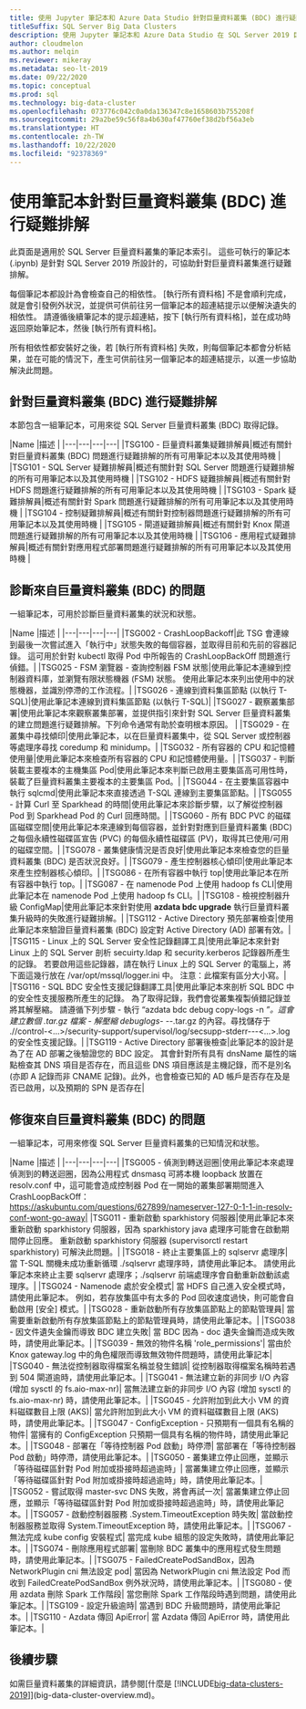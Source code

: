 ```yaml
---
title: 使用 Jupyter 筆記本和 Azure Data Studio 針對巨量資料叢集 (BDC) 進行疑難排解
titleSuffix: SQL Server Big Data Clusters
description: 使用 Jupyter 筆記本和 Azure Data Studio 在 SQL Server 2019 巨量資料叢集上針對 BDC 進行疑難排解。
author: cloudmelon
ms.author: melqin
ms.reviewer: mikeray
ms.metadata: seo-lt-2019
ms.date: 09/22/2020
ms.topic: conceptual
ms.prod: sql
ms.technology: big-data-cluster
ms.openlocfilehash: 073776c042c0a0da136347c8e1658603b755208f
ms.sourcegitcommit: 29a2be59c56f8a4b630af47760ef38d2bf56a3eb
ms.translationtype: HT
ms.contentlocale: zh-TW
ms.lasthandoff: 10/22/2020
ms.locfileid: "92378369"
---
```

# <a name="troubleshooting-big-data-clusters-bdc-with-notebooks"></a>使用筆記本針對巨量資料叢集 (BDC) 進行疑難排解

此頁面是適用於 SQL Server 巨量資料叢集的筆記本索引。 這些可執行的筆記本 (.ipynb) 是針對 SQL Server 2019 所設計的，可協助針對巨量資料叢集進行疑難排解。

每個筆記本都設計為會檢查自己的相依性。 [執行所有資料格] 不是會順利完成，就是會引發例外狀況，並提供可供前往另一個筆記本的超連結提示以便解決遺失的相依性。 請遵循後續筆記本的提示超連結，按下 [執行所有資料格]，並在成功時返回原始筆記本，然後 [執行所有資料格]。

所有相依性都安裝好之後，若 [執行所有資料格] 失敗，則每個筆記本都會分析結果，並在可能的情況下，產生可供前往另一個筆記本的超連結提示，以進一步協助解決此問題。


## <a name="troubleshooting-big-data-cluster-bdc"></a>針對巨量資料叢集 (BDC) 進行疑難排解

本節包含一組筆記本，可用來從 SQL Server 巨量資料叢集 (BDC) 取得記錄。

|Name |描述 |
|---|---|---|---|
|TSG100 - 巨量資料叢集疑難排解員|概述有關針對巨量資料叢集 (BDC) 問題進行疑難排解的所有可用筆記本以及其使用時機  |
|TSG101 - SQL Server 疑難排解員|概述有關針對 SQL Server 問題進行疑難排解的所有可用筆記本以及其使用時機  |
|TSG102 - HDFS 疑難排解員|概述有關針對 HDFS 問題進行疑難排解的所有可用筆記本以及其使用時機  |
|TSG103 - Spark 疑難排解員|概述有關針對 Spark 問題進行疑難排解的所有可用筆記本以及其使用時機  |
|TSG104 - 控制疑難排解員|概述有關針對控制器問題進行疑難排解的所有可用筆記本以及其使用時機  |
|TSG105 - 閘道疑難排解員|概述有關針對 Knox 閘道問題進行疑難排解的所有可用筆記本以及其使用時機  |
|TSG106 - 應用程式疑難排解員|概述有關針對應用程式部署問題進行疑難排解的所有可用筆記本以及其使用時機  |



## <a name="diagnose-issues-from-big-data-clusters-bdc"></a>診斷來自巨量資料叢集 (BDC) 的問題

一組筆記本，可用於診斷巨量資料叢集的狀況和狀態。

|Name |描述 |
|---|---|---|---|
|TSG002 - CrashLoopBackoff|此 TSG 會連線到最後一次嘗試進入「執行中」狀態失敗的每個容器，並取得目前和先前的容器記錄。 這可用於針對 kubectl 取得 Pod 中所報告的 CrashLoopBackOff 問題進行偵錯。|
|TSG025 - FSM 瀏覽器 - 查詢控制器 FSM 狀態|使用此筆記本連線到控制器資料庫，並瀏覽有限狀態機器 (FSM) 狀態。 使用此筆記本來列出使用中的狀態機器，並識別停滯的工作流程。|
|TSG026 - 連線到資料集區節點 (以執行 T-SQL)|使用此筆記本連線到資料集區節點 (以執行 T-SQL)|
|TSG027 - 觀察叢集部署|使用此筆記本來觀察叢集部署，並提供指引來針對 SQL Server 巨量資料叢集的建立問題進行疑難排解。下列命令通常有助於查明根本原因。 |
|TSG029 - 在叢集中尋找傾印|使用此筆記本，以在巨量資料叢集中，從 SQL Server 或控制器等處理序尋找 coredump 和 minidump。|
|TSG032 - 所有容器的 CPU 和記憶體使用量|使用此筆記本來檢查所有容器的 CPU 和記憶體使用量。|
|TSG037 - 判斷裝載主要複本的主機集區 Pod|使用此筆記本來判斷已啟用主要集區高可用性時，裝載了巨量資料叢集主要複本的主要集區 Pod。|
|TSG044 - 在主要集區容器中執行 sqlcmd|使用此筆記本來直接透過 T-SQL 連線到主要集區節點。|
|TSG055 - 計算 Curl 至 Sparkhead 的時間|使用此筆記本來診斷步驟，以了解從控制器 Pod 到 Sparkhead Pod 的 Curl 回應時間。|
|TSG060 - 所有 BDC PVC 的磁碟區磁碟空間|使用此筆記本來連線到每個容器，並針對對應到巨量資料叢集 (BDC) 之每個永續性磁碟區宣告 (PVC) 的每個永續性磁碟區 (PV)，取得其已使用/可用的磁碟空間。|
|TSG078 - 叢集健康情況是否良好|使用此筆記本來檢查您的巨量資料叢集 (BDC) 是否狀況良好。|
|TSG079 - 產生控制器核心傾印|使用此筆記本來產生控制器核心傾印。|
|TSG086 - 在所有容器中執行 top|使用此筆記本在所有容器中執行 top。|
|TSG087 - 在 namenode Pod 上使用 hadoop fs CLI|使用此筆記本在 namenode Pod 上使用 hadoop fs CLI。|
|TSG108 - 檢視控制器升級 ConfigMap|使用此筆記本來針對使用 **azdata bdc upgrade** 執行巨量資料叢集升級時的失敗進行疑難排解。|
|TSG112 - Active Directory 預先部署檢查|使用此筆記本來驗證巨量資料叢集 (BDC) 設定對 Active Directory (AD) 部署有效。|
|TSG115 - Linux 上的 SQL Server 安全性記錄翻譯工具|使用此筆記本來針對 Linux 上的 SQL Server 剖析 secuirty.ldap 和 security.kerberos 記錄器所產生的記錄。 若要啟用這些記錄器，請在執行 Linux 上的 SQL Server 的電腦上，將下面這幾行放在 /var/opt/mssql/logger.ini 中。 注意：此檔案有區分大小寫。|
|TSG116 - SQL BDC 安全性支援記錄翻譯工具|使用此筆記本來剖析 SQL BDC 中的安全性支援服務所產生的記錄。 為了取得記錄，我們會從叢集複製偵錯記錄並將其解壓縮。 請遵循下列步驟 - 執行 “azdata bdc debug copy-logs -n <namespace> *”。這會建立數個 .tar.gz 檔案 - 解壓縮 debuglogs-* <namespace>-<date>-<time>.tar.gz 的內容。尋找儲存于 ./<namespace>/control-<…>/security-support/supervisol/log/secsupp-stderr---<…>.log 的安全性支援記錄。|
|TSG119 - Active Directory 部署後檢查|此筆記本的設計是為了在 AD 部署之後驗證您的 BDC 設定。 其會針對所有具有 dnsName 屬性的端點檢查其 DNS 項目是否存在，而且這些 DNS 項目應該是主機記錄，而不是別名 (亦即 A 記錄而非 CNAME 記錄)。此外，也會檢查已知的 AD 帳戶是否存在及是否已啟用，以及預期的 SPN 是否存在|






## <a name="repair-issues-from-big-data-clusters-bdc"></a>修復來自巨量資料叢集 (BDC) 的問題

一組筆記本，可用來修復 SQL Server 巨量資料叢集的已知情況和狀態。

|Name |描述 |
|---|---|---|---|
|TSG005 - 偵測到轉送迴圈|使用此筆記本來處理偵測到的轉送迴圈，因為公用程式 dnsmasq 可將本機 loopback 放置在 resolv.conf 中，這可能會造成控制器 Pod 在一開始的叢集部署期間進入 CrashLoopBackOff： https://askubuntu.com/questions/627899/nameserver-127-0-1-1-in-resolv-conf-wont-go-away|
|TSG011 - 重新啟動 sparkhistory 伺服器|使用此筆記本來重新啟動 sparkhistory 伺服器，因為 sparkhistory java 處理序可能會在啟動期間停止回應。 重新啟動 sparkhistory 伺服器 (supervisorctl restart sparkhistory) 可解決此問題。|
|TSG018 - 終止主要集區上的 sqlservr 處理序| 當 T-SQL 關機未成功重新循環 ./sqlservr 處理序時，請使用此筆記本。 請使用此筆記本來終止主要 sqlservr 處理序；./sqlservr 前端處理序會自動重新啟動該處理序。|
|TSG024 - Namenode 處於安全模式| 當 HDFS 自己進入安全模式時，請使用此筆記本。 例如，若存放集區中有太多的 Pod 回收速度過快，則可能會自動啟用 [安全] 模式。|
|TSG028 - 重新啟動所有存放集區節點上的節點管理員| 當需要重新啟動所有存放集區節點上的節點管理員時，請使用此筆記本。|
|TSG038 - 因文件遺失金鑰而導致 BDC 建立失敗| 當 BDC 因為 - doc 遺失金鑰而造成失敗時，請使用此筆記本。|
|TSG039 - 無效的物件名稱 'role_permissions'| 當由於 Knox gateway.log 中的角色權限而導致無效物件問題時，請使用此筆記本|
|TSG040 - 無法從控制器取得檔案名稱並發生錯誤| 從控制器取得檔案名稱時若遇到 504 閘道逾時，請使用此筆記本。|
|TSG041 - 無法建立新的非同步 I/O 內容 (增加 sysctl 的 fs.aio-max-nr)| 當無法建立新的非同步 I/O 內容 (增加 sysctl 的 fs.aio-max-nr) 時，請使用此筆記本。|
|TSG045 - 允許附加到此大小 VM 的資料磁碟數目上限 (AKS)| 當允許附加到此大小 VM 的資料磁碟數目上限 (AKS) 時，請使用此筆記本。|
|TSG047 - ConfigException - 只預期有一個具有名稱的物件| 當擁有的 ConfigException 只預期一個具有名稱的物件時，請使用此筆記本。|
|TSG048 - 部署在「等待控制器 Pod 啟動」時停滯| 當部署在「等待控制器 Pod 啟動」時停滯，請使用此筆記本。|
|TSG050 - 叢集建立停止回應，並顯示「等待磁碟區針對 Pod 附加或掛接時超過逾時」| 當叢集建立停止回應，並顯示「等待磁碟區針對 Pod 附加或掛接時超過逾時」時，請使用此筆記本。|
|TSG052 - 嘗試取得 master-svc DNS 失敗，將會再試一次| 當叢集建立停止回應，並顯示「等待磁碟區針對 Pod 附加或掛接時超過逾時」時，請使用此筆記本。|
|TSG057 - 啟動控制器服務 .System.TimeoutException 時失敗| 當啟動控制器服務並取得 System.TimeoutException 時，請使用此筆記本。|
|TSG067 - 無法完成 kube config 安裝程式| 當完成 kube 組態的設定失敗時，請使用此筆記本。|
|TSG074 - 刪除應用程式部署| 當刪除 BDC 叢集中的應用程式發生問題時，請使用此筆記本。|
|TSG075 - FailedCreatePodSandBox，因為 NetworkPlugin cni 無法設定 pod| 當因為 NetworkPlugin cni 無法設定 Pod 而收到 FailedCreatePodSandBox 例外狀況時，請使用此筆記本。|
|TSG080 - 使用 azdata 刪除 Spark 工作階段| 當您刪除 Spark 工作階段時遇到問題，請使用此筆記本。|
|TSG109 - 設定升級逾時| 當遇到 BDC 升級問題時，請使用此筆記本。|
|TSG110 - Azdata 傳回 ApiError| 當 Azdata 傳回 ApiError 時，請使用此筆記本。|

## <a name="next-steps"></a>後續步驟

如需巨量資料叢集的詳細資訊，請參閱[什麼是 [!INCLUDE[big-data-clusters-2019](../includes/ssbigdataclusters-ss-nover.md)]](big-data-cluster-overview.md)。

